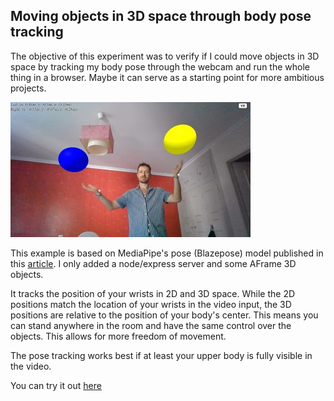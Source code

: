 ## Moving objects in 3D space through body pose tracking

The objective of this experiment was to verify if I could move objects in 3D space by tracking my body pose through the webcam and run the whole thing in a browser. Maybe it can serve as a starting point for more ambitious projects.

![Juggling balls](public/balls2.jpg)

This example is based on MediaPipe's pose (Blazepose) model published in this [article](https://google.github.io/mediapipe/solutions/pose.html). I only added a node/express server and some AFrame 3D objects.

It tracks the position of your wrists in 2D and 3D space.
While the 2D positions match the location of your wrists in the video input, the 3D positions are relative to the position of your body's center. This means you can stand anywhere in the room and have the same control over the objects. This allows for more freedom of movement.

The pose tracking works best if at least your upper body is fully visible in the video.

You can try it out [here](https://sjvd9.sse.codesandbox.io/)
